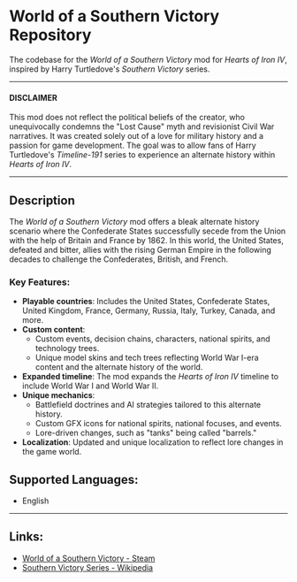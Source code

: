 # World of a Southern Victory Repository

The codebase for the *World of a Southern Victory* mod for *Hearts of Iron IV*, inspired by Harry Turtledove's *Southern Victory* series.

---

#### **DISCLAIMER**  
This mod does not reflect the political beliefs of the creator, who unequivocally condemns the "Lost Cause" myth and revisionist Civil War narratives. It was created solely out of a love for military history and a passion for game development. The goal was to allow fans of Harry Turtledove's *Timeline-191* series to experience an alternate history within *Hearts of Iron IV*.

---

## Description  
The *World of a Southern Victory* mod offers a bleak alternate history scenario where the Confederate States successfully secede from the Union with the help of Britain and France by 1862. In this world, the United States, defeated and bitter, allies with the rising German Empire in the following decades to challenge the Confederates, British, and French.

### Key Features:
- **Playable countries**: Includes the United States, Confederate States, United Kingdom, France, Germany, Russia, Italy, Turkey, Canada, and more.
- **Custom content**: 
  - Custom events, decision chains, characters, national spirits, and technology trees.
  - Unique model skins and tech trees reflecting World War I-era content and the alternate history of the world.
- **Expanded timeline**: The mod expands the *Hearts of Iron IV* timeline to include World War I and World War II.
- **Unique mechanics**: 
  - Battlefield doctrines and AI strategies tailored to this alternate history.
  - Custom GFX icons for national spirits, national focuses, and events.
  - Lore-driven changes, such as "tanks" being called "barrels."
- **Localization**: Updated and unique localization to reflect lore changes in the game world.

## Supported Languages:
- English

---

## Links:
- [World of a Southern Victory - Steam](https://steamcommunity.com/sharedfiles/filedetails/?id=2126619761)
- [Southern Victory Series - Wikipedia](https://en.wikipedia.org/wiki/Southern_Victory)
